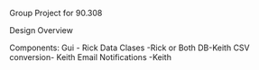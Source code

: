 Group Project for 90.308

Design Overview

Components:
    Gui - Rick
    Data Clases -Rick or Both
    DB-Keith
    CSV conversion- Keith
    Email Notifications -Keith


